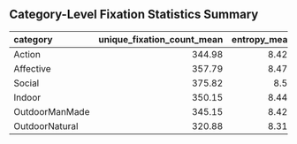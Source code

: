 ## Category-Level Fixation Statistics Summary

| category       |   unique_fixation_count_mean |   entropy_mean |   std_intensity_mean |
|:---------------|-----------------------------:|---------------:|---------------------:|
| Action         |                       344.98 |          8.422 |                0.013 |
| Affective      |                       357.79 |          8.476 |                0.013 |
| Social         |                       375.82 |          8.55  |                0.013 |
| Indoor         |                       350.15 |          8.446 |                0.013 |
| OutdoorManMade |                       345.15 |          8.426 |                0.013 |
| OutdoorNatural |                       320.88 |          8.318 |                0.012 |